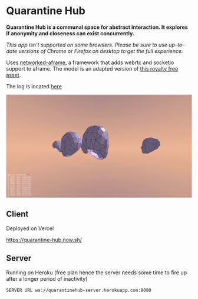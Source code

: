 # Quarantine Hub

**Quarantine Hub is a communal space for abstract interaction. It explores if anonymity and closeness can exist concurrently.**

*This app isn’t supported on some browsers. Please be sure to use up–to–date versions of Chrome or Firefox on desktop to get the full experience.*

Uses [networked-aframe](https://www.npmjs.com/package/networked-aframe), a framework that adds webrtc and socketio support to aframe. The model is an adapted version of [this royalty free asset](https://www.turbosquid.com/3d-models/faces-mesh-obj-free/830879).

The log is located [here](./log.md)

![Image](./image.png)

## Client

Deployed on Vercel

https://quarantine-hub.now.sh/

## Server

Running on Heroku (free plan hence the server needs some time to fire up after a longer period of inactivity)

```
SERVER URL ws://quarantinehub-server.herokuapp.com:8080
```

